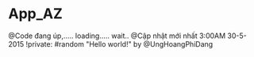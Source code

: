 # App_AZ
@Code đang úp,..... loading..... wait..
@Cập nhật mới nhất 3:00AM 30-5-2015
!private: #random "Hello world!"
by @UngHoangPhiDang
